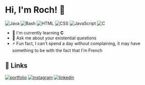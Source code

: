 # Hi, I'm Roch! 👋

![Java](https://img.shields.io/badge/Java-Expert-yellow)
![Bash](https://img.shields.io/badge/Bash-Intermediate-black)
![HTML](https://img.shields.io/badge/HTML-Intermediate-orange)
![CSS](https://img.shields.io/badge/CSS-Intermediate-blue)
![JavaScript](https://img.shields.io/badge/JavaScript-Intermediate-yellow)
![C](https://img.shields.io/badge/C-Intermediate-lightgrey)
* 🧠 I'm currently learning **C**
* 💬 Ask me about your existential questions
* ⚡️ Fun fact, I can't spend a day without complaining, it may have something to be with the fact that I'm French



## 🔗 Links
[![portfolio](https://img.shields.io/badge/my_portfolio-000?style=for-the-badge&logo=ko-fi&logoColor=white)](https://roch-blondiaux.com)
[![instagram](https://img.shields.io/badge/instagram-ff69b4?style=for-the-badge&logo=instagram&logoColor=white)](https://www.instagram.com/rochblondiaux)
[![linkedin](https://img.shields.io/badge/linkedin-informational?style=for-the-badge&logo=linkedin&logoColor=white)](https://www.instagram.com/rochblondiaux)


